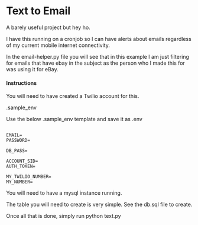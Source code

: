 # Text to Email

A barely useful project but hey ho.

I have this running on a cronjob so I can have alerts about emails regardless of my current mobile internet connectivity.

In the email-helper.py file you will see that in this example I am just filtering for emails that have ebay in the subject as the person who I made this for was using it for eBay.


#### Instructions

You will need to have created a Twilio account for this.

.sample_env

Use the below .sample_env template and save it as .env

```

EMAIL=
PASSWORD=

DB_PASS=

ACCOUNT_SID=
AUTH_TOKEN=

MY_TWILIO_NUMBER=
MY_NUMBER=

```

You will need to have a mysql instance running.

The table you will need to create is very simple. See the db.sql file to create.

Once all that is done, simply run python text.py
